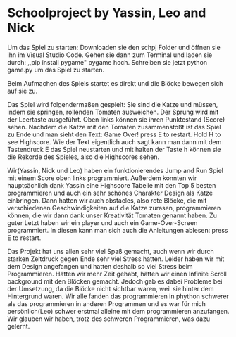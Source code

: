 # Schoolproject by Yassin, Leo and Nick
Um das Spiel zu starten: Downloaden sie den schpj Folder und öffnen sie ihn im Visual Studio Code. Gehen sie dann zum Terminal und laden sie durch: ,,pip install pygame" pygame hoch. Schreiben sie jetzt python game.py um das Spiel zu starten. 

Beim Aufmachen des Spiels startet es direkt und die Blöcke bewegen sich auf sie zu.

Das Spiel wird folgendermaßen gespielt: Sie sind die Katze und müssen, indem sie springen, rollenden Tomaten ausweichen. Der Sprung wird mit der Leertaste ausgeführt. Oben links können sie ihren Punktestand (Score) sehen. Nachdem die Katze mit den Tomaten zusammenstoßt ist das Spiel zu Ende und man sieht den Text: Game Over! press E to restart. Hold H to see Highscore. Wie der Text eigentlich auch sagt kann man dann mit dem Tastendruck E das Spiel neustarten und mit halten der Taste h können sie die Rekorde des Spieles, also die Highscores sehen.

Wir(Yassin, Nick und Leo) haben ein funktionierendes Jump and Run Spiel mit einem Score oben links programmiert. Außerdem konnten wir hauptsächlich dank Yassin eine Highscore Tabelle mit den Top 5 besten programmieren und auch ein sehr schönes Charakter Design als Katze einbringen. Dann hatten wir auch obstacles, also rote Blöcke, die mit verschiedenen Geschwindigkeiten auf die Katze zurasen, programmieren können, die wir dann dank unser Kreativität Tomaten genannt haben. Zu guter Letzt haben wir ein player und auch ein Game-Over-Screen programmiert. In diesen kann man sich auch die Anleitungen ablesen: press E to restart.

Das Projekt hat uns allen sehr viel Spaß gemacht, auch wenn wir durch starken Zeitdruck gegen Ende sehr viel Stress hatten. Leider haben wir mit dem Design angefangen und hatten deshalb so viel Stress beim Programmieren. Hätten wir mehr Zeit gehabt, hätten wir einen Infinite Scroll background mit den Blöcken gemacht. Jedoch gab es dabei Probleme bei der Umsetzung, da die Blöcke nicht sichtbar waren, weil sie hinter dem Hintergrund waren. Wir alle fanden das programmieren in phython schwerer als das programmieren in anderen Programmen und es war für mich persönlich(Leo) schwer erstmal alleine mit dem programmieren anzufangen. Wir glauben wir haben, trotz des schweren Programmieren, was dazu gelernt.
